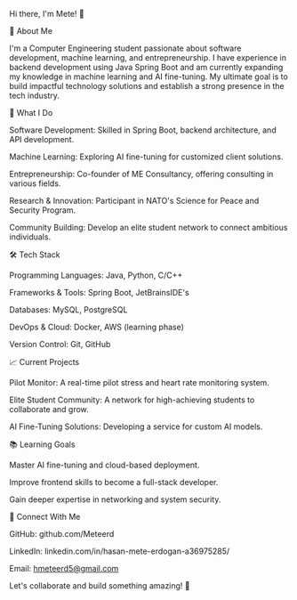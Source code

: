 Hi there, I'm Mete! 👋

🚀 About Me

I'm a Computer Engineering student passionate about software development, machine learning, and entrepreneurship. I have experience in backend development using Java Spring Boot and am currently expanding my knowledge in machine learning and AI fine-tuning. 
My ultimate goal is to build impactful technology solutions and establish a strong presence in the tech industry.

💼 What I Do

Software Development: Skilled in Spring Boot, backend architecture, and API development.

Machine Learning: Exploring AI fine-tuning for customized client solutions.

Entrepreneurship: Co-founder of ME Consultancy, offering consulting in various fields.

Research & Innovation: Participant in NATO's Science for Peace and Security Program.

Community Building: Develop an elite student network to connect ambitious individuals.

🛠️ Tech Stack

Programming Languages: Java, Python, C/C++

Frameworks & Tools: Spring Boot, JetBrainsIDE's

Databases: MySQL, PostgreSQL

DevOps & Cloud: Docker, AWS (learning phase)

Version Control: Git, GitHub

📈 Current Projects

Pilot Monitor: A real-time pilot stress and heart rate monitoring system.

Elite Student Community: A network for high-achieving students to collaborate and grow.

AI Fine-Tuning Solutions: Developing a service for custom AI models.

📚 Learning Goals

Master AI fine-tuning and cloud-based deployment.

Improve frontend skills to become a full-stack developer.

Gain deeper expertise in networking and system security.

📩 Connect With Me

GitHub: github.com/Meteerd

LinkedIn: linkedin.com/in/hasan-mete-erdogan-a36975285/

Email: hmeteerd5@gmail.com

Let's collaborate and build something amazing! 🚀

